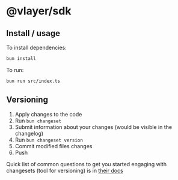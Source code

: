 # @vlayer/sdk

## Install / usage

To install dependencies:

```bash
bun install
```

To run:

```bash
bun run src/index.ts
```
## Versioning 
1. Apply changes to the code
1. Run `bun changeset`
1. Submit information about your changes (would be visible in the changelog)
1. Run `bun changeset version`
1. Commit modified files changes 
1. Push

Quick list of common questions to get you started engaging with changesets (tool for versioning) is in [their docs](https://github.com/changesets/changesets/blob/main/docs/common-questions.md)
